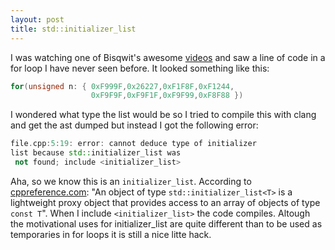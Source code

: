 ```yaml
---
layout: post 
title: std::initializer_list
---
```


I was watching one of Bisqwit's awesome [videos](https://www.youtube.com/watch?v=rpLoS7B6T94) and saw a line of code in a for loop I have never seen before. It looked something like this:

``` C++
for(unsigned n: { 0xF999F,0x26227,0xF1F8F,0xF1244,
                  0xF9F9F,0xF9F1F,0xF9F99,0xF8F88 })
```

I wondered what type the list would be so I tried to compile this with clang and get the ast dumped but instead I got the following error:

``` C++
file.cpp:5:19: error: cannot deduce type of initializer 
list because std::initializer_list was
 not found; include <initializer_list>
```

Aha, so we know this is an ```initializer_list```. According to [cppreference.com](http://en.cppreference.com/w/cpp/utility/initializer_list): "An object of type ```std::initializer_list<T>``` is a lightweight proxy object that provides access to an array of objects of type ```const T```". When I include ```<initializer_list>``` the code compiles. Altough the motivational uses for initializer_list are quite different than to be used as temporaries in for loops it is still a nice litte hack. 
